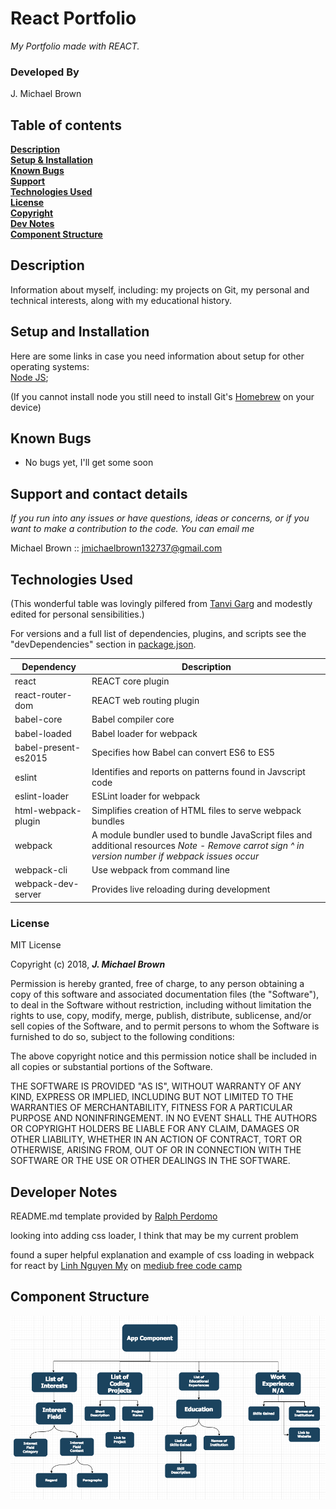 # React Portfolio

_My Portfolio made with REACT._

### Developed By
J. Michael Brown

## Table of contents
**[Description](#description)**    
**[Setup & Installation](#setup-and-installation)**    
**[Known Bugs](#known-bugs)**    
**[Support](#support-and-contact-details)**    
**[Technologies Used](#technologies-used)**    
**[License](#license)**    
**[Copyright](#copyright)**   
**[Dev Notes](#developer-notes)**   
**[Component Structure](#component-structure)**   

## Description

Information about myself, including: my projects on Git, my personal and technical interests, along with my educational history.

## Setup and Installation
Here are some links in case you need information about setup for other operating systems:  
[Node JS](https://nodejs.org/en/);

(If you cannot install node you still need to install Git's [Homebrew](https://brew.sh/) on your device)

## Known Bugs

* No bugs yet, I'll get some soon

## Support and contact details
_If you run into any issues or have questions, ideas or concerns, or if you want to make a contribution to the code. You can email me_

Michael Brown :: [jmichaelbrown132737@gmail.com](jmichaelbrown132737@gmail.com)

## Technologies Used
(This wonderful table was lovingly pilfered from [Tanvi Garg](https://github.com/TanviCodeLife) and modestly edited for personal sensibilities.)

For versions and a full list of dependencies, plugins, and scripts see the "devDependencies" section in [package.json](./package.json).  

| Dependency | Description |
| --- | --- |
| react | REACT core plugin |
| react-router-dom | REACT web routing plugin |
| babel-core | Babel compiler core |
| babel-loaded | Babel loader for webpack |
| babel-present-es2015 | Specifies how Babel can convert ES6 to ES5 |
| eslint | Identifies and reports on patterns found in Javscript code |
| eslint-loader | ESLint loader for webpack |
| html-webpack-plugin | Simplifies creation of HTML files to serve webpack bundles |
| webpack | A module bundler used to bundle JavaScript files and additional resources   *Note - Remove carrot sign ^ in version number if webpack issues occur* |
| webpack-cli | Use webpack from command line |
| webpack-dev-server | Provides live reloading during development |

### License

MIT License

Copyright (c) 2018, ___J. Michael Brown___  

Permission is hereby granted, free of charge, to any person obtaining a copy
of this software and associated documentation files (the "Software"), to deal
in the Software without restriction, including without limitation the rights
to use, copy, modify, merge, publish, distribute, sublicense, and/or sell
copies of the Software, and to permit persons to whom the Software is
furnished to do so, subject to the following conditions:  

The above copyright notice and this permission notice shall be included in all
copies or substantial portions of the Software.

THE SOFTWARE IS PROVIDED "AS IS", WITHOUT WARRANTY OF ANY KIND, EXPRESS OR
IMPLIED, INCLUDING BUT NOT LIMITED TO THE WARRANTIES OF MERCHANTABILITY,
FITNESS FOR A PARTICULAR PURPOSE AND NONINFRINGEMENT. IN NO EVENT SHALL THE
AUTHORS OR COPYRIGHT HOLDERS BE LIABLE FOR ANY CLAIM, DAMAGES OR OTHER
LIABILITY, WHETHER IN AN ACTION OF CONTRACT, TORT OR OTHERWISE, ARISING FROM,
OUT OF OR IN CONNECTION WITH THE SOFTWARE OR THE USE OR OTHER DEALINGS IN THE
SOFTWARE.

## Developer Notes    
README.md template provided by [Ralph Perdomo](https://github.com/pseudoralph)

looking into adding css loader, I think that may be my current problem

found a super helpful explanation and example of css loading in webpack for react by [Linh Nguyen My](https://medium.freecodecamp.org/@pinglinh) on [mediub free code camp](https://medium.freecodecamp.org/part-1-react-app-from-scratch-using-webpack-4-562b1d231e75)

## Component Structure

![alt text](src/assets/component-tree.png)
